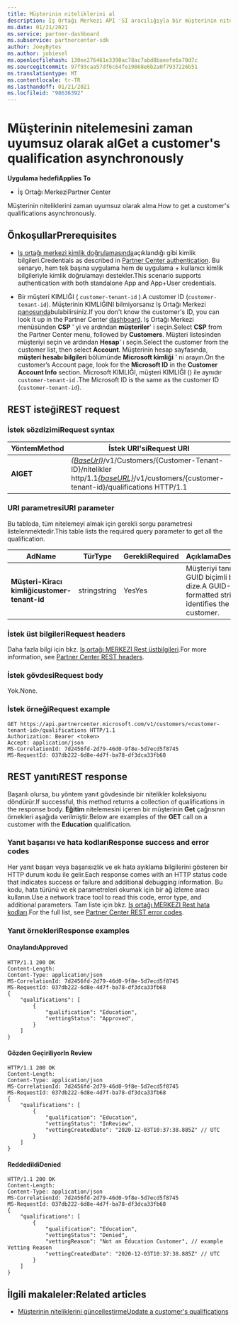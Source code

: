 ```yaml
---
title: Müşterinin niteliklerini al
description: Iş Ortağı Merkezi API 'SI aracılığıyla bir müşterinin nitelemesini almak için zaman uyumsuz doğrulamayı nasıl kullanacağınızı öğrenin. İş ortakları Eğitim müşterilerini doğrulamak için bunu kullanabilir.
ms.date: 01/21/2021
ms.service: partner-dashboard
ms.subservice: partnercenter-sdk
author: JoeyBytes
ms.author: jobiesel
ms.openlocfilehash: 130ee276461e3390ac78ac7abd8baeefe6a70d7c
ms.sourcegitcommit: 97f93caa57df6c64fe19868e6b2a0f7937226b51
ms.translationtype: MT
ms.contentlocale: tr-TR
ms.lasthandoff: 01/21/2021
ms.locfileid: "98636392"
---
```

# <a name="get-a-customers-qualification-asynchronously"></a><span data-ttu-id="9852b-104">Müşterinin nitelemesini zaman uyumsuz olarak al</span><span class="sxs-lookup"><span data-stu-id="9852b-104">Get a customer's qualification asynchronously</span></span>

<span data-ttu-id="9852b-105">**Uygulama hedefi**</span><span class="sxs-lookup"><span data-stu-id="9852b-105">**Applies To**</span></span>

- <span data-ttu-id="9852b-106">İş Ortağı Merkezi</span><span class="sxs-lookup"><span data-stu-id="9852b-106">Partner Center</span></span>

<span data-ttu-id="9852b-107">Müşterinin niteliklerini zaman uyumsuz olarak alma.</span><span class="sxs-lookup"><span data-stu-id="9852b-107">How to get a customer's qualifications asynchronously.</span></span>

## <a name="prerequisites"></a><span data-ttu-id="9852b-108">Önkoşullar</span><span class="sxs-lookup"><span data-stu-id="9852b-108">Prerequisites</span></span>

- <span data-ttu-id="9852b-109">[Iş ortağı merkezi kimlik doğrulamasında](partner-center-authentication.md)açıklandığı gibi kimlik bilgileri.</span><span class="sxs-lookup"><span data-stu-id="9852b-109">Credentials as described in [Partner Center authentication](partner-center-authentication.md).</span></span> <span data-ttu-id="9852b-110">Bu senaryo, hem tek başına uygulama hem de uygulama + kullanıcı kimlik bilgileriyle kimlik doğrulamayı destekler.</span><span class="sxs-lookup"><span data-stu-id="9852b-110">This scenario supports authentication with both standalone App and App+User credentials.</span></span>

- <span data-ttu-id="9852b-111">Bir müşteri KIMLIĞI ( `customer-tenant-id` ).</span><span class="sxs-lookup"><span data-stu-id="9852b-111">A customer ID (`customer-tenant-id`).</span></span> <span data-ttu-id="9852b-112">Müşterinin KIMLIĞINI bilmiyorsanız Iş Ortağı Merkezi [panosunda](https://partner.microsoft.com/dashboard)bulabilirsiniz.</span><span class="sxs-lookup"><span data-stu-id="9852b-112">If you don't know the customer's ID, you can look it up in the Partner Center [dashboard](https://partner.microsoft.com/dashboard).</span></span> <span data-ttu-id="9852b-113">Iş Ortağı Merkezi menüsünden **CSP** ' yi ve ardından **müşteriler**' i seçin.</span><span class="sxs-lookup"><span data-stu-id="9852b-113">Select **CSP** from the Partner Center menu, followed by **Customers**.</span></span> <span data-ttu-id="9852b-114">Müşteri listesinden müşteriyi seçin ve ardından **Hesap**' ı seçin.</span><span class="sxs-lookup"><span data-stu-id="9852b-114">Select the customer from the customer list, then select **Account**.</span></span> <span data-ttu-id="9852b-115">Müşterinin hesap sayfasında, **müşteri hesabı bilgileri** bölümünde **Microsoft kimliği** ' ni arayın.</span><span class="sxs-lookup"><span data-stu-id="9852b-115">On the customer’s Account page, look for the **Microsoft ID** in the **Customer Account Info** section.</span></span> <span data-ttu-id="9852b-116">Microsoft KIMLIĞI, müşteri KIMLIĞI () ile aynıdır `customer-tenant-id` .</span><span class="sxs-lookup"><span data-stu-id="9852b-116">The Microsoft ID is the same as the customer ID  (`customer-tenant-id`).</span></span>

## <a name="rest-request"></a><span data-ttu-id="9852b-117">REST isteği</span><span class="sxs-lookup"><span data-stu-id="9852b-117">REST request</span></span>

### <a name="request-syntax"></a><span data-ttu-id="9852b-118">İstek sözdizimi</span><span class="sxs-lookup"><span data-stu-id="9852b-118">Request syntax</span></span>

| <span data-ttu-id="9852b-119">Yöntem</span><span class="sxs-lookup"><span data-stu-id="9852b-119">Method</span></span>  | <span data-ttu-id="9852b-120">İstek URI'si</span><span class="sxs-lookup"><span data-stu-id="9852b-120">Request URI</span></span>                                                                                          |
|---------|------------------------------------------------------------------------------------------------------|
| <span data-ttu-id="9852b-121">**Al**</span><span class="sxs-lookup"><span data-stu-id="9852b-121">**GET**</span></span> | <span data-ttu-id="9852b-122">[*{BaseUrl}*](partner-center-rest-urls.md)/v1/Customers/{Customer-Tenant-ID}/nitelikler http/1.1</span><span class="sxs-lookup"><span data-stu-id="9852b-122">[*{baseURL}*](partner-center-rest-urls.md)/v1/customers/{customer-tenant-id}/qualifications HTTP/1.1</span></span> |

### <a name="uri-parameter"></a><span data-ttu-id="9852b-123">URI parametresi</span><span class="sxs-lookup"><span data-stu-id="9852b-123">URI parameter</span></span>

<span data-ttu-id="9852b-124">Bu tabloda, tüm nitelemeyi almak için gerekli sorgu parametresi listelenmektedir.</span><span class="sxs-lookup"><span data-stu-id="9852b-124">This table lists the required query parameter to get all the qualification.</span></span>

| <span data-ttu-id="9852b-125">Ad</span><span class="sxs-lookup"><span data-stu-id="9852b-125">Name</span></span>               | <span data-ttu-id="9852b-126">Tür</span><span class="sxs-lookup"><span data-stu-id="9852b-126">Type</span></span>   | <span data-ttu-id="9852b-127">Gerekli</span><span class="sxs-lookup"><span data-stu-id="9852b-127">Required</span></span> | <span data-ttu-id="9852b-128">Açıklama</span><span class="sxs-lookup"><span data-stu-id="9852b-128">Description</span></span>                                           |
|--------------------|--------|----------|-------------------------------------------------------|
| <span data-ttu-id="9852b-129">**Müşteri-Kiracı kimliği**</span><span class="sxs-lookup"><span data-stu-id="9852b-129">**customer-tenant-id**</span></span> | <span data-ttu-id="9852b-130">string</span><span class="sxs-lookup"><span data-stu-id="9852b-130">string</span></span> | <span data-ttu-id="9852b-131">Yes</span><span class="sxs-lookup"><span data-stu-id="9852b-131">Yes</span></span>      | <span data-ttu-id="9852b-132">Müşteriyi tanımlayan GUID biçimli bir dize.</span><span class="sxs-lookup"><span data-stu-id="9852b-132">A GUID-formatted string that identifies the customer.</span></span> |

### <a name="request-headers"></a><span data-ttu-id="9852b-133">İstek üst bilgileri</span><span class="sxs-lookup"><span data-stu-id="9852b-133">Request headers</span></span>

<span data-ttu-id="9852b-134">Daha fazla bilgi için bkz. [Iş ortağı MERKEZI Rest üstbilgileri](headers.md).</span><span class="sxs-lookup"><span data-stu-id="9852b-134">For more information, see [Partner Center REST headers](headers.md).</span></span>

### <a name="request-body"></a><span data-ttu-id="9852b-135">İstek gövdesi</span><span class="sxs-lookup"><span data-stu-id="9852b-135">Request body</span></span>

<span data-ttu-id="9852b-136">Yok.</span><span class="sxs-lookup"><span data-stu-id="9852b-136">None.</span></span>

### <a name="request-example"></a><span data-ttu-id="9852b-137">İstek örneği</span><span class="sxs-lookup"><span data-stu-id="9852b-137">Request example</span></span>

```http
GET https://api.partnercenter.microsoft.com/v1/customers/<customer-tenant-id>/qualifications HTTP/1.1
Authorization: Bearer <token>
Accept: application/json
MS-CorrelationId: 7d2456fd-2d79-46d0-9f8e-5d7ecd5f8745
MS-RequestId: 037db222-6d8e-4d7f-ba78-df3dca33fb68
```

## <a name="rest-response"></a><span data-ttu-id="9852b-138">REST yanıtı</span><span class="sxs-lookup"><span data-stu-id="9852b-138">REST response</span></span>

<span data-ttu-id="9852b-139">Başarılı olursa, bu yöntem yanıt gövdesinde bir nitelikler koleksiyonu döndürür.</span><span class="sxs-lookup"><span data-stu-id="9852b-139">If successful, this method returns a collection of qualifications in the response body.</span></span>  <span data-ttu-id="9852b-140">**Eğitim** nitelemesini içeren bir müşterinin **Get** çağrısının örnekleri aşağıda verilmiştir.</span><span class="sxs-lookup"><span data-stu-id="9852b-140">Below are examples of the **GET** call on a customer with the **Education** qualification.</span></span>

### <a name="response-success-and-error-codes"></a><span data-ttu-id="9852b-141">Yanıt başarısı ve hata kodları</span><span class="sxs-lookup"><span data-stu-id="9852b-141">Response success and error codes</span></span>

<span data-ttu-id="9852b-142">Her yanıt başarı veya başarısızlık ve ek hata ayıklama bilgilerini gösteren bir HTTP durum kodu ile gelir.</span><span class="sxs-lookup"><span data-stu-id="9852b-142">Each response comes with an HTTP status code that indicates success or failure and additional debugging information.</span></span> <span data-ttu-id="9852b-143">Bu kodu, hata türünü ve ek parametreleri okumak için bir ağ izleme aracı kullanın.</span><span class="sxs-lookup"><span data-stu-id="9852b-143">Use a network trace tool to read this code, error type, and additional parameters.</span></span> <span data-ttu-id="9852b-144">Tam liste için bkz. [Iş ortağı MERKEZI Rest hata kodları](error-codes.md).</span><span class="sxs-lookup"><span data-stu-id="9852b-144">For the full list, see [Partner Center REST error codes](error-codes.md).</span></span>

### <a name="response-examples"></a><span data-ttu-id="9852b-145">Yanıt örnekleri</span><span class="sxs-lookup"><span data-stu-id="9852b-145">Response examples</span></span>

#### <a name="approved"></a><span data-ttu-id="9852b-146">Onaylandı</span><span class="sxs-lookup"><span data-stu-id="9852b-146">Approved</span></span>

```http
HTTP/1.1 200 OK
Content-Length:
Content-Type: application/json
MS-CorrelationId: 7d2456fd-2d79-46d0-9f8e-5d7ecd5f8745
MS-RequestId: 037db222-6d8e-4d7f-ba78-df3dca33fb68
{
    "qualifications": [
        {
            "qualification": "Education",
            "vettingStatus": "Approved",
        }
    ]
}

```

#### <a name="in-review"></a><span data-ttu-id="9852b-147">Gözden Geçiriliyor</span><span class="sxs-lookup"><span data-stu-id="9852b-147">In Review</span></span>

```http
HTTP/1.1 200 OK
Content-Length:
Content-Type: application/json
MS-CorrelationId: 7d2456fd-2d79-46d0-9f8e-5d7ecd5f8745
MS-RequestId: 037db222-6d8e-4d7f-ba78-df3dca33fb68
{
    "qualifications": [
        {
            "qualification": "Education",
            "vettingStatus": "InReview",
            "vettingCreatedDate": "2020-12-03T10:37:38.885Z" // UTC
        }
    ]
}

```

#### <a name="denied"></a><span data-ttu-id="9852b-148">Reddedildi</span><span class="sxs-lookup"><span data-stu-id="9852b-148">Denied</span></span>

```http
HTTP/1.1 200 OK
Content-Length:
Content-Type: application/json
MS-CorrelationId: 7d2456fd-2d79-46d0-9f8e-5d7ecd5f8745
MS-RequestId: 037db222-6d8e-4d7f-ba78-df3dca33fb68
{
    "qualifications": [
        {
            "qualification": "Education",
            "vettingStatus": "Denied",
            "vettingReason": "Not an Education Customer", // example Vetting Reason
            "vettingCreatedDate": "2020-12-03T10:37:38.885Z" // UTC
        }
    ]
}

```

## <a name="related-articles"></a><span data-ttu-id="9852b-149">İlgili makaleler:</span><span class="sxs-lookup"><span data-stu-id="9852b-149">Related articles</span></span>

- [<span data-ttu-id="9852b-150">Müşterinin niteliklerini güncelleştirme</span><span class="sxs-lookup"><span data-stu-id="9852b-150">Update a customer's qualifications</span></span>](update-a-customer-s-qualifications.md)